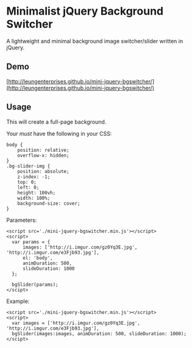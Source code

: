 # Minimalist jQuery Background Switcher
A lightweight and minimal background image switcher/slider written in jQuery.

## Demo
[http://leungenterprises.github.io/mini-jquery-bgswitcher/](http://leungenterprises.github.io/mini-jquery-bgswitcher/)

## Usage
This will create a full-page background.

Your *must* have the following in your CSS:
```
body {
    position: relative;
    overflow-x: hidden;
}
.bg-slider-img {
    position: absolute;
    z-index: -1;
    top: 0;
    left: 0;
    height: 100vh;
    width: 100%;
    background-size: cover;
}
```

Parameters:

```
<script src='./mini-jquery-bgswitcher.min.js'></script>
<script>
  var params = {
      images: ['http://i.imgur.com/gz0Yq3E.jpg', 'http://i.imgur.com/e3Fjb93.jpg'],
      el: 'body',
      animDuration: 500,
      slideDuration: 1000
  };
  
  bgSlider(params);
</scipt>
```

Example:

```
<script src='./mini-jquery-bgswitcher.min.js'></script>
<script>
  var images = ['http://i.imgur.com/gz0Yq3E.jpg', 'http://i.imgur.com/e3Fjb93.jpg'],
  bgSlider(images:images, animDuration: 500, slideDuration: 1000);
</scipt>
```
